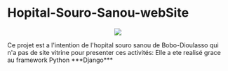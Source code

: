 # Hopital-Souro-Sanou-webSite

<p align=center>
  <img src="souroSanou.gif?raw=True"/>
  </p>
Ce projet est a l'intention de l'hopital souro sanou de Bobo-Dioulasso qui n'a pas de site vitrine pour presenter ces activités:
Elle a ete realisé grace au framework Python ***Django***
